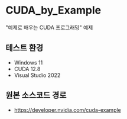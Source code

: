 # CUDA_by_Example
"예제로 배우는 CUDA 프로그래밍" 예제

## 테스트 환경
* Windows 11
* CUDA 12.8
* Visual Studio 2022

## 원본 소스코드 경로
* https://developer.nvidia.com/cuda-example
